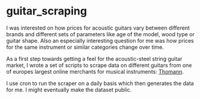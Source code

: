# guitar_scraping
I was interested on how prices for acoustic guitars vary between different brands and different sets of parameters like age of the model, wood type or guitar shape. Also an especially interesting question for me was how prices for the same instrument or similar categories change over time.

As a first step towards getting a feel for the acoustic-steel string guitar market, I wrote a set of scripts to scrape data on different guitars from one of europes largest online merchants for musical instruments: [Thomann](http://www.thomann.de).

I use cron to run the scraper on a daily basis which then generates the data for me. I might eventually make the dataset public.
